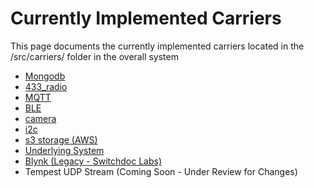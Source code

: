 # Currently Implemented Carriers
This page documents the currently implemented carriers located in the /src/carriers/ folder in the overall system 

- [Mongodb](carrier_docs/carrier_mongodb.md)
- [433_radio](carrier_docs/carrier_433.md)
- [MQTT](carrier_docs/carrier_mqtt.md)
- [BLE](carrier_docs/carrier_ble.md)
- [camera](carrier_docs/carrier_camera.md)
- [i2c](carrier_docs/carrier_i2c.md)
- [s3 storage (AWS)](carrier_docs/carrier_s3.md)
- [Underlying System](carrier_docs/carrier_underlying_system.md) 
- [Blynk (Legacy - Switchdoc Labs)](carrier_docs/carrier_blynk_legacy.md)
- Tempest UDP Stream (Coming Soon - Under Review for Changes)
